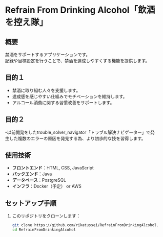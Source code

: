 # Refrain From Drinking Alcohol「飲酒を控え隊」

## 概要
禁酒をサポートするアプリケーションです。  
記録や目標設定を行うことで、禁酒を達成しやすくする機能を提供します。

## 目的１
- 禁酒に取り組む人々を支援します。
- 達成感を感じやすい仕組みでモチベーションを維持します。
- アルコール消費に関する習慣改善をサポートします。

## 目的２
-以前開発をしたtrouble_solver_navigator「トラブル解決ナビゲーター」で発生した複数のエラーの原因を発見する為、より初歩的な技を習得します。

## 使用技術
- **フロントエンド**：HTML, CSS, JavaScript
- **バックエンド**：Java
- **データベース**：PostgreSQL
- **インフラ**：Docker（予定） or AWS

## セットアップ手順
1. このリポジトリをクローンします：
   ```bash
   git clone https://github.com/rikatussei/RefrainFromDrinkingAlcohol.git
   cd RefrainFromDrinkingAlcohol
